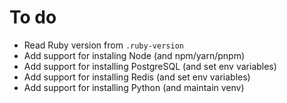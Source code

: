 # To do

- Read Ruby version from `.ruby-version`
- Add support for instaling Node (and npm/yarn/pnpm)
- Add support for installing PostgreSQL (and set env variables)
- Add support for installing Redis (and set env variables)
- Add support for installing Python (and maintain venv)
